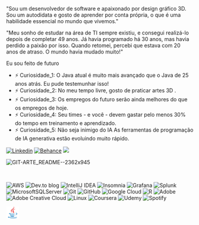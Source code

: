 

"Sou um desenvolvedor de software e apaixonado por design gráfico 3D. Sou um autodidata e gosto de aprender por conta própria, o que é uma habilidade essencial no mundo que vivemos."

"Meu sonho de estudar na área de TI sempre existiu, e consegui realizá-lo depois de completar 49 anos. Já havia programado há 30 anos, mas havia perdido a paixão por isso. Quando retomei, percebi que estava com 20 anos de atraso. O mundo havia mudado muito!"


Eu sou feito de futuro

- ⚡ Curiosidade_1: O Java atual é muito mais avançado que o Java de 25 anos atrás. Eu pude testemunhar isso! 
- ⚡ Curiosidade_2: No meu tempo livre, gosto de praticar artes 3D .
- ⚡ Curiosidade_3: Os empregos do futuro serão ainda melhores do que os empregos de hoje.
- ⚡ Curiosidade_4: Seu times - e você - devem gastar pelo menos 30% do tempo em treinamento e aprendizado.
- ⚡ Curiosidade_5: Não seja inimigo do IA As ferramentas de programação de IA generativa estão evoluindo muito rápido.








[![Linkedin](https://img.shields.io/badge/LinkedIn-0077B5?style=for-the-badge&logo=linkedin&logoColor=white)](https://www.linkedin.com/in/rogtavares/)
[![Behance](https://img.shields.io/badge/Behance-1769ff?style=for-the-badge&logo=behance&logoColor=white)](https://www.behance.net/getavares) 
<a href="https://instagram.com/rogtavares" target="_blank"><img src="https://img.shields.io/badge/-Instagram-%23E4405F?style=for-the-badge&logo=instagram&logoColor=white" target="_blank"></a>



</div>


![GIT-ARTE_README--2362x945](https://user-images.githubusercontent.com/91990479/229309927-6cc8681d-e593-452e-81f3-4fac91985d9f.jpg)


<div dir="auto"><br>



![AWS](https://img.shields.io/badge/AWS-%23FF9900.svg?style=for-the-badge&logo=amazon-aws&logoColor=white)
![Dev.to blog](https://img.shields.io/badge/dev.to-0A0A0A?style=for-the-badge&logo=dev.to&logoColor=white)
![IntelliJ IDEA](https://img.shields.io/badge/IntelliJIDEA-000000.svg?style=for-the-badge&logo=intellij-idea&logoColor=white)
![Insomnia](https://img.shields.io/badge/Insomnia-black?style=for-the-badge&logo=insomnia&logoColor=5849BE)
![Grafana](https://img.shields.io/badge/grafana-%23F46800.svg?style=for-the-badge&logo=grafana&logoColor=white)
![Splunk](https://img.shields.io/badge/splunk-%23000000.svg?style=for-the-badge&logo=splunk&logoColor=white)
![MicrosoftSQLServer](https://img.shields.io/badge/Microsoft%20SQL%20Server-CC2927?style=for-the-badge&logo=microsoft%20sql%20server&logoColor=white)
![Git](https://img.shields.io/badge/git-%23F05033.svg?style=for-the-badge&logo=git&logoColor=white)
![GitHub](https://img.shields.io/badge/github-%23121011.svg?style=for-the-badge&logo=github&logoColor=white)
![Google Cloud](https://img.shields.io/badge/GoogleCloud-%234285F4.svg?style=for-the-badge&logo=google-cloud&logoColor=white)
![R](https://img.shields.io/badge/r-%23276DC3.svg?style=for-the-badge&logo=r&logoColor=white)
![Adobe](https://img.shields.io/badge/adobe-%23FF0000.svg?style=for-the-badge&logo=adobe&logoColor=white)
![Adobe Creative Cloud](https://img.shields.io/badge/Adobe%20Creative%20Cloud-DA1F26.svg?style=for-the-badge&logo=Adobe%20Creative%20Cloud&logoColor=white)
![Linux](https://img.shields.io/badge/Linux-FCC624?style=for-the-badge&logo=linux&logoColor=black)
![Coursera](https://img.shields.io/badge/Coursera-%230056D2.svg?style=for-the-badge&logo=Coursera&logoColor=white)
![Udemy](https://img.shields.io/badge/Udemy-A435F0?style=for-the-badge&logo=Udemy&logoColor=white)
![Spotify](https://img.shields.io/badge/Spotify-1ED760?style=for-the-badge&logo=spotify&logoColor=white)


</div>

 <img align="center" alt="RT-Java" height="33" width="34" src="https://raw.githubusercontent.com/devicons/devicon/master/icons/java/java-original.svg">




